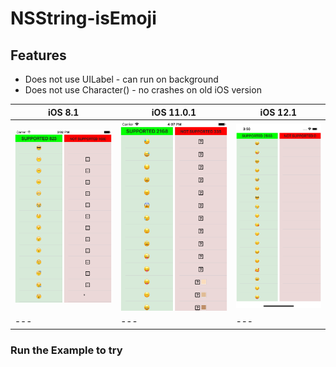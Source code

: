 # NSString-isEmoji

## Features
* Does not use UILabel - can run on background
* Does not use Character() - no crashes on old iOS version

|iOS 8.1|iOS 11.0.1|iOS 12.1|
| --- | --- | --- |
|![Screen 1](Support/ios8.1.png)|![Screen 2](Support/ios11.0.1.png)|![Screen 3](Support/ios12.1.png)|
| --- | --- | --- |

### Run the Example to try
